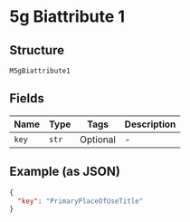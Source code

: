 
# 5g Biattribute 1

## Structure

`M5gBiattribute1`

## Fields

| Name | Type | Tags | Description |
|  --- | --- | --- | --- |
| `key` | `str` | Optional | - |

## Example (as JSON)

```json
{
  "key": "PrimaryPlaceOfUseTitle"
}
```

